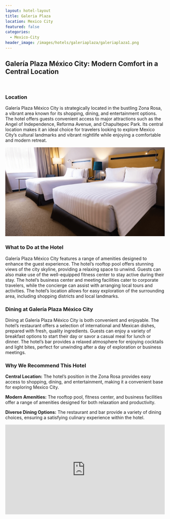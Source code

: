 ```yaml
---
layout: hotel-layout
title: Galeria Plaza
location: Mexico City
featured: false
categories:
  - Mexico-City
header_image: /images/hotels/galeriaplaza/galeriaplaza1.png
---
```

## Galería Plaza México City: Modern Comfort in a Central Location

&nbsp;

### Location

Galería Plaza México City is strategically located in the bustling Zona Rosa, a vibrant area known for its shopping, dining, and entertainment options. The hotel offers guests convenient access to major attractions such as the Angel of Independence, Reforma Avenue, and Chapultepec Park. Its central location makes it an ideal choice for travelers looking to explore Mexico City’s cultural landmarks and vibrant nightlife while enjoying a comfortable and modern retreat.

![](/images/hotels/galeriaplaza/galeriaplaza2.png)

### What to Do at the Hotel

Galería Plaza México City features a range of amenities designed to enhance the guest experience. The hotel’s rooftop pool offers stunning views of the city skyline, providing a relaxing space to unwind. Guests can also make use of the well-equipped fitness center to stay active during their stay. The hotel’s business center and meeting facilities cater to corporate travelers, while the concierge can assist with arranging local tours and activities. The hotel’s location allows for easy exploration of the surrounding area, including shopping districts and local landmarks.

### Dining at Galería Plaza México City

Dining at Galería Plaza México City is both convenient and enjoyable. The hotel’s restaurant offers a selection of international and Mexican dishes, prepared with fresh, quality ingredients. Guests can enjoy a variety of breakfast options to start their day or savor a casual meal for lunch or dinner. The hotel’s bar provides a relaxed atmosphere for enjoying cocktails and light bites, perfect for unwinding after a day of exploration or business meetings.

### Why We Recommend This Hotel

**Central Location:** The hotel’s position in the Zona Rosa provides easy access to shopping, dining, and entertainment, making it a convenient base for exploring Mexico City.&nbsp;

**Modern Amenities:** The rooftop pool, fitness center, and business facilities offer a range of amenities designed for both relaxation and productivity.&nbsp;

**Diverse Dining Options:** The restaurant and bar provide a variety of dining choices, ensuring a satisfying culinary experience within the hotel.&nbsp;

<style>.embed-container { position: relative; padding-bottom: 56.25%; height: 0; overflow: hidden; max-width: 100%; } .embed-container iframe, .embed-container object, .embed-container embed { position: absolute; top: 0; left: 0; width: 100%; height: 100%; }</style>

<div class="embed-container"><iframe src="https://www.youtube.com/embed/9iEhzOBgG_g" frameborder="0" allowfullscreen=""></iframe></div>